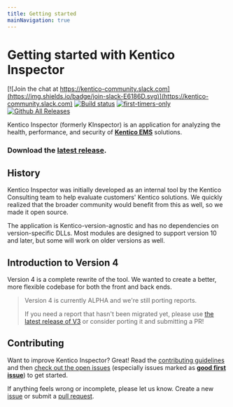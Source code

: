 ```yaml
---
title: Getting started
mainNavigation: true
---
```


# Getting started with Kentico Inspector

[![Join the chat at https://kentico-community.slack.com](https://img.shields.io/badge/join-slack-E6186D.svg)](https://kentico-community.slack.com)
[![Build status](https://ci.appveyor.com/api/projects/status/n3nrch61bqxh497e/branch/master?svg=true)](https://ci.appveyor.com/project/kentico/kinspector-98xj0/branch/master)
[![first-timers-only](https://img.shields.io/badge/first--timers--only-friendly-blue.svg)](http://www.firsttimersonly.com/)
[![Github All Releases](https://img.shields.io/github/downloads/kentico/kinspector/total.svg)](https://github.com/Kentico/KInspector/releases)

Kentico Inspector (formerly KInspector) is an application for analyzing the health, performance, and security of **[Kentico EMS](https://www.kentico.com/)** solutions.

### Download the [latest release](https://github.com/Kentico/KInspector/releases/latest).

## History

Kentico Inspector was initially developed as an internal tool by the Kentico Consulting team to help evaluate customers' Kentico solutions. We quickly realized that the broader community would benefit from this as well, so we made it open source.

The application is Kentico-version-agnostic and has no dependencies on version-specific DLLs. Most modules are designed to support version 10 and later, but some will work on older versions as well.

## Introduction to Version 4

Version 4 is a complete rewrite of the tool. We wanted to create a better, more flexible codebase for both the front and back ends.

> Version 4 is currently ALPHA and we're still porting reports.
>
> If you need a report that hasn't been migrated yet, please use [the latest release of V3](https://github.com/Kentico/KInspector/releases) or consider porting it and submitting a PR!

## Contributing

Want to improve Kentico Inspector? Great! Read the [contributing guidelines](https://github.com/Kentico/KInspector/blob/master/CONTRIBUTING.md) and then [check out the open issues](https://github.com/Kentico/KInspector/issues) (especially issues marked as **[good first issue](https://github.com/Kentico/KInspector/labels/good%20first%20issue)**) to get started.

If anything feels wrong or incomplete, please let us know. Create a new [issue](https://github.com/Kentico/KInspector/issues/new) or submit a [pull request](https://help.github.com/articles/using-pull-requests/).
